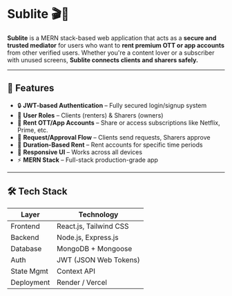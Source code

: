 # Sublite 🎬🔐

**Sublite** is a MERN stack-based web application that acts as a **secure and trusted mediator** for users who want to **rent premium OTT or app accounts** from other verified users. Whether you're a content lover or a subscriber with unused screens, **Sublite connects clients and sharers safely.**

---

## 🌟 Features

- 🔒 **JWT-based Authentication** – Fully secured login/signup system
- 👥 **User Roles** – Clients (renters) & Sharers (owners)
- 🎫 **Rent OTT/App Accounts** – Share or access subscriptions like Netflix, Prime, etc.
- 💬 **Request/Approval Flow** – Clients send requests, Sharers approve
- 📆 **Duration-Based Rent** – Rent accounts for specific time periods
- 📱 **Responsive UI** – Works across all devices
- ⚡ **MERN Stack** – Full-stack production-grade app

---

## 🛠 Tech Stack

| Layer       | Technology             |
|-------------|------------------------|
| Frontend    | React.js, Tailwind CSS |
| Backend     | Node.js, Express.js    |
| Database    | MongoDB + Mongoose     |
| Auth        | JWT (JSON Web Tokens)  |
| State Mgmt  | Context API            |
| Deployment  | Render / Vercel        |




